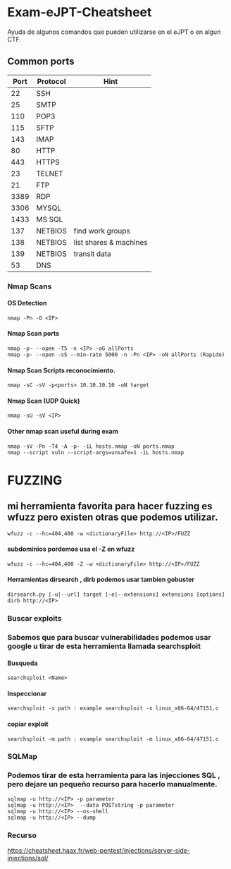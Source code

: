 # Exam-eJPT-Cheatsheet
Ayuda de algunos comandos que pueden utilizarse en el eJPT o en algun CTF.

## Common ports
| Port | Protocol | Hint                   |
|------|----------|------------------------|
| 22   | SSH      |                        |
| 25   | SMTP     |                        |
| 110  | POP3     |                        |
| 115  | SFTP     |                        |
| 143  | IMAP     |                        |
| 80   | HTTP     |                        |
| 443  | HTTPS    |                        |
| 23   | TELNET   |                        |
| 21   | FTP      |                        |
| 3389 | RDP      |                        |
| 3306 | MYSQL    |                        |
| 1433 | MS SQL   |                        |
| 137  | NETBIOS  | find work groups       |
| 138  | NETBIOS  | list shares & machines |
| 139  | NETBIOS  | transit data           |
| 53   | DNS      |                        |

### Nmap Scans
#### OS Detection
    nmap -Pn -O <IP>
#### Nmap Scan ports
    nmap -p- --open -T5 -n <IP> -oG allPorts
    nmap -p- --open -sS --min-rate 5000 -n -Pn <IP> -oN allPorts (Rapido)
#### Nmap Scan Scripts reconocimiento.
    nmap -sC -sV -p<ports> 10.10.10.10 -oN target
#### Nmap Scan (UDP Quick)
    nmap -sU -sV <IP> 
#### Other nmap scan useful during exam
    nmap -sV -Pn -T4 -A -p- -iL hosts.nmap -oN ports.nmap
    nmap --script vuln --script-args=unsafe=1 -iL hosts.nmap
# FUZZING
## mi herramienta favorita para hacer fuzzing  es wfuzz pero existen otras que podemos utilizar.
    wfuzz -c --hc=404,400 -w <dictionaryFile> http://<IP>/FUZZ
#### subdominios pordemos usa el -Z en wfuzz
    wfuzz -c --hc=404,400 -Z -w <dictionaryFile> http://<IP>/FUZZ
#### Herramientas dirsearch , dirb podemos usar tambien gobuster
    dirsearch.py [-u|--url] target [-e|--extensions] extensions [options]
    dirb http://<IP>
### Buscar exploits
### Sabemos que para buscar vulnerabilidades podemos usar google u tirar de esta  herramienta llamada searchsploit
#### Busqueda 
    searchsploit <Name>
#### Inspeccionar
    searchsploit -x path : example searchsploit -x linux_x86-64/47151.c
#### copiar exploit
    searchsploit -m path : example searchsploit -m linux_x86-64/47151.c
### SQLMap
### Podemos tirar de esta herramienta para las injecciones SQL , pero dejare un pequeño recurso para hacerlo manualmente.
    sqlmap -u http://<IP> -p parameter
    sqlmap -u http://<IP>  --data POSTstring -p parameter
    sqlmap -u http://<IP> --os-shell
    sqlmap -u http://<IP> --dump
### Recurso 
https://cheatsheet.haax.fr/web-pentest/injections/server-side-injections/sql/
